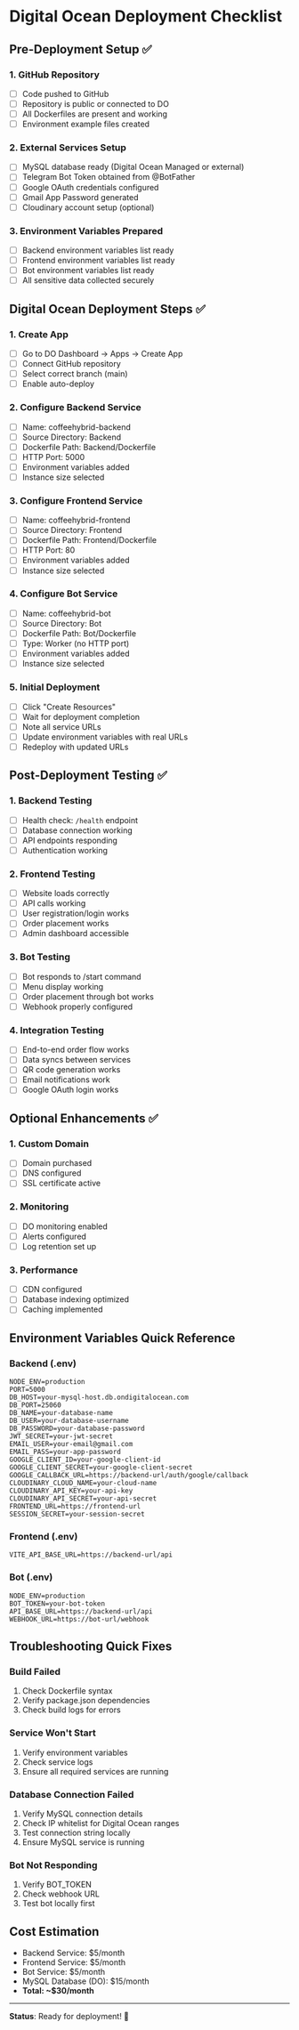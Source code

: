 # Digital Ocean Deployment Checklist

## Pre-Deployment Setup ✅

### 1. GitHub Repository
- [ ] Code pushed to GitHub
- [ ] Repository is public or connected to DO
- [ ] All Dockerfiles are present and working
- [ ] Environment example files created

### 2. External Services Setup
- [ ] MySQL database ready (Digital Ocean Managed or external)
- [ ] Telegram Bot Token obtained from @BotFather
- [ ] Google OAuth credentials configured
- [ ] Gmail App Password generated
- [ ] Cloudinary account setup (optional)

### 3. Environment Variables Prepared
- [ ] Backend environment variables list ready
- [ ] Frontend environment variables list ready
- [ ] Bot environment variables list ready
- [ ] All sensitive data collected securely

## Digital Ocean Deployment Steps ✅

### 1. Create App
- [ ] Go to DO Dashboard → Apps → Create App
- [ ] Connect GitHub repository
- [ ] Select correct branch (main)
- [ ] Enable auto-deploy

### 2. Configure Backend Service
- [ ] Name: coffeehybrid-backend
- [ ] Source Directory: Backend
- [ ] Dockerfile Path: Backend/Dockerfile
- [ ] HTTP Port: 5000
- [ ] Environment variables added
- [ ] Instance size selected

### 3. Configure Frontend Service
- [ ] Name: coffeehybrid-frontend
- [ ] Source Directory: Frontend
- [ ] Dockerfile Path: Frontend/Dockerfile
- [ ] HTTP Port: 80
- [ ] Environment variables added
- [ ] Instance size selected

### 4. Configure Bot Service
- [ ] Name: coffeehybrid-bot
- [ ] Source Directory: Bot
- [ ] Dockerfile Path: Bot/Dockerfile
- [ ] Type: Worker (no HTTP port)
- [ ] Environment variables added
- [ ] Instance size selected

### 5. Initial Deployment
- [ ] Click "Create Resources"
- [ ] Wait for deployment completion
- [ ] Note all service URLs
- [ ] Update environment variables with real URLs
- [ ] Redeploy with updated URLs

## Post-Deployment Testing ✅

### 1. Backend Testing
- [ ] Health check: `/health` endpoint
- [ ] Database connection working
- [ ] API endpoints responding
- [ ] Authentication working

### 2. Frontend Testing
- [ ] Website loads correctly
- [ ] API calls working
- [ ] User registration/login works
- [ ] Order placement works
- [ ] Admin dashboard accessible

### 3. Bot Testing
- [ ] Bot responds to /start command
- [ ] Menu display working
- [ ] Order placement through bot works
- [ ] Webhook properly configured

### 4. Integration Testing
- [ ] End-to-end order flow works
- [ ] Data syncs between services
- [ ] QR code generation works
- [ ] Email notifications work
- [ ] Google OAuth login works

## Optional Enhancements ✅

### 1. Custom Domain
- [ ] Domain purchased
- [ ] DNS configured
- [ ] SSL certificate active

### 2. Monitoring
- [ ] DO monitoring enabled
- [ ] Alerts configured
- [ ] Log retention set up

### 3. Performance
- [ ] CDN configured
- [ ] Database indexing optimized
- [ ] Caching implemented

## Environment Variables Quick Reference

### Backend (.env)
```
NODE_ENV=production
PORT=5000
DB_HOST=your-mysql-host.db.ondigitalocean.com
DB_PORT=25060
DB_NAME=your-database-name
DB_USER=your-database-username
DB_PASSWORD=your-database-password
JWT_SECRET=your-jwt-secret
EMAIL_USER=your-email@gmail.com
EMAIL_PASS=your-app-password
GOOGLE_CLIENT_ID=your-google-client-id
GOOGLE_CLIENT_SECRET=your-google-client-secret
GOOGLE_CALLBACK_URL=https://backend-url/auth/google/callback
CLOUDINARY_CLOUD_NAME=your-cloud-name
CLOUDINARY_API_KEY=your-api-key
CLOUDINARY_API_SECRET=your-api-secret
FRONTEND_URL=https://frontend-url
SESSION_SECRET=your-session-secret
```

### Frontend (.env)
```
VITE_API_BASE_URL=https://backend-url/api
```

### Bot (.env)
```
NODE_ENV=production
BOT_TOKEN=your-bot-token
API_BASE_URL=https://backend-url/api
WEBHOOK_URL=https://bot-url/webhook
```

## Troubleshooting Quick Fixes

### Build Failed
1. Check Dockerfile syntax
2. Verify package.json dependencies
3. Check build logs for errors

### Service Won't Start
1. Verify environment variables
2. Check service logs
3. Ensure all required services are running

### Database Connection Failed
1. Verify MySQL connection details
2. Check IP whitelist for Digital Ocean ranges
3. Test connection string locally
4. Ensure MySQL service is running

### Bot Not Responding
1. Verify BOT_TOKEN
2. Check webhook URL
3. Test bot locally first

## Cost Estimation
- Backend Service: $5/month
- Frontend Service: $5/month
- Bot Service: $5/month
- MySQL Database (DO): $15/month
- **Total: ~$30/month**

---
**Status**: Ready for deployment! 🚀
